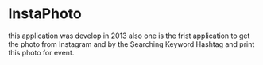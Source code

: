 # InstaPhoto
this application was develop in 2013 also one is the frist application to get the photo from Instagram and by the Searching Keyword Hashtag and print this photo for event. 

